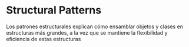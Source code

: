 # Structural Patterns
Los patrones estructurales explican cómo ensamblar objetos y
clases en estructuras más grandes, a la vez que se mantiene la
flexibilidad y eficiencia de estas estructuras
